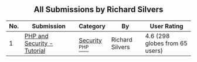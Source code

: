 ﻿<div align="center">

## All Submissions by Richard Silvers

</div>

No.  | Submission | Category | By   | User Rating
---- | ---------- | -------- | ---- | -----------
1 | [PHP and Security \- Tutorial<br />](https://github.com/Planet-Source-Code/richard-silvers-php-and-security-tutorial__8-479) | [Security<br /><sup>PHP</sup>](../ByCategory/security__8-14.md) | Richard Silvers | 4.6 (298 globes from 65 users)
